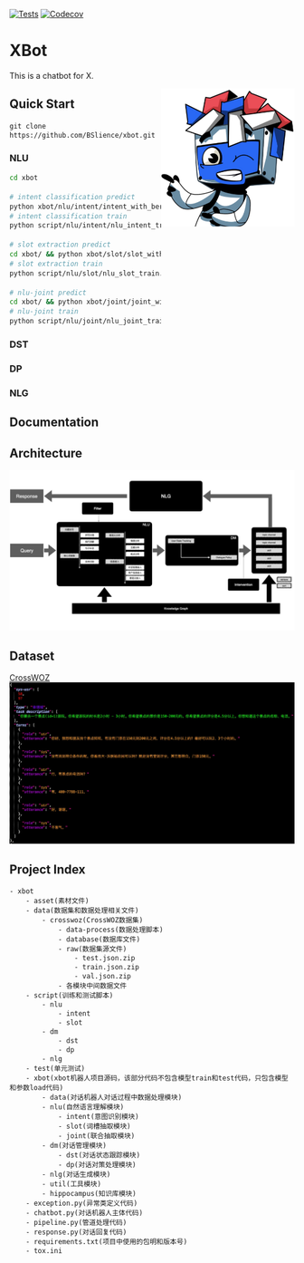 [![Tests](https://github.com/BSlience/xbot/workflows/Tests/badge.svg)](https://github.com/BSlience/xbot/actions?workflow=Tests)
[![Codecov](https://codecov.io/gh/BSlience/xbot/branch/master/graph/badge.svg)](https://codecov.io/gh/BSlience/xbot)

# XBot
This is a chatbot for X.

<img align="right" height="244" src="asset/xbot.jpg">


## Quick Start
```
git clone https://github.com/BSlience/xbot.git
```

### NLU
```bash
cd xbot

# intent classification predict
python xbot/nlu/intent/intent_with_bert.py
# intent classification train
python script/nlu/intent/nlu_intent_train.py

# slot extraction predict
cd xbot/ && python xbot/slot/slot_with_bert.py
# slot extraction train
python script/nlu/slot/nlu_slot_train.py

# nlu-joint predict
cd xbot/ && python xbot/joint/joint_with_bert.py
# nlu-joint train
python script/nlu/joint/nlu_joint_train.py
```

### DST

### DP

### NLG

## Documentation


## Architecture
![architecture](asset/xbot-architecture.png)

## Dataset
[CrossWOZ](https://arxiv.org/pdf/2002.11893.pdf)
![](asset/crosswoz.jpg)

## Project Index
```
- xbot
    - asset(素材文件)
    - data(数据集和数据处理相关文件)
        - crosswoz(CrossWOZ数据集)
            - data-process(数据处理脚本)
            - database(数据库文件)
            - raw(数据集源文件)
                - test.json.zip
                - train.json.zip
                - val.json.zip
            - 各模块中间数据文件
    - script(训练和测试脚本)
        - nlu
            - intent
            - slot
        - dm
            - dst
            - dp
        - nlg
    - test(单元测试)
    - xbot(xbot机器人项目源码，该部分代码不包含模型train和test代码，只包含模型和参数load代码)
        - data(对话机器人对话过程中数据处理模块)
        - nlu(自然语言理解模块)
            - intent(意图识别模块)
            - slot(词槽抽取模块)
            - joint(联合抽取模块)
        - dm(对话管理模块)
            - dst(对话状态跟踪模块)
            - dp(对话对策处理模块)
        - nlg(对话生成模块)
        - util(工具模块)
        - hippocampus(知识库模块)
    - exception.py(异常类定义代码)
    - chatbot.py(对话机器人主体代码)
    - pipeline.py(管道处理代码)
    - response.py(对话回复代码)
    - requirements.txt(项目中使用的包明和版本号)
    - tox.ini
```
